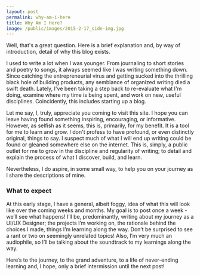 ```yaml
---
layout: post
permalink: why-am-i-here
title: Why Am I Here?
image: /public/images/2015-2-17_side-img.jpg
---
```


Well, that's a great question. Here is a brief explanation and, by way of introduction, detail of why this blog exists.

I used to write a lot when I was younger. From journaling to short stories and poetry to songs, it always seemed like I was writing something down. Since catching the entrepreneurial virus and getting sucked into the thrilling black hole of building products, any semblance of organized writing died a swift death. Lately, I've been taking a step back to re-evaluate what I'm doing, examine where my time is being spent, and work on new, useful disciplines. Coincidently, this includes starting up a blog.

Let me say, I, truly, appreciate you coming to visit this site. I hope you can leave having found something inspiring, encouraging, or informative. However, as selfish as it seems, this is, primarily, for my benefit. It is a tool for me to learn and grow. I don't profess to have profound, or even distinctly original, things to say. I suspect much of what I will end up writing could be found or gleaned somewhere else on the internet. This is, simply, a public outlet for me to grow in the discipline and regularity of writing; to detail and explain the process of what I discover, build, and learn.

Nevertheless, I do aspire, in some small way, to help you on your journey as I share the descriptions of mine.

### What to expect
At this early stage, I have a general, albeit foggy, idea of what this will look like over the coming weeks and months. My goal is to post once a week - we’ll see what happens! I’ll be, predominantly, writing about my journey as a UI/UX Designer; the projects I’m working on, the rationale behind the choices I made, things I’m learning along the way. Don’t be surprised to see a rant or two on seemingly unrelated topics! Also, I’m very much an audiophile, so I’ll be talking about the soundtrack to my learnings along the way.

Here’s to the journey, to the grand adventure, to a life of never-ending learning and, I hope, only a brief intermission until the next post!
